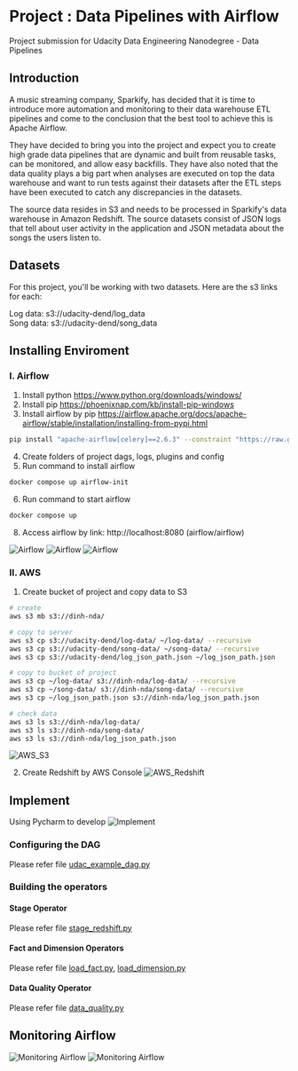 # Project : Data Pipelines with Airflow

Project submission for Udacity Data Engineering Nanodegree - Data Pipelines

## Introduction
A music streaming company, Sparkify, has decided that it is time to introduce more automation and monitoring to their data warehouse ETL pipelines and come to the conclusion that the best tool to achieve this is Apache Airflow.

They have decided to bring you into the project and expect you to create high grade data pipelines that are dynamic and built from reusable tasks, can be monitored, and allow easy backfills. They have also noted that the data quality plays a big part when analyses are executed on top the data warehouse and want to run tests against their datasets after the ETL steps have been executed to catch any discrepancies in the datasets.

The source data resides in S3 and needs to be processed in Sparkify's data warehouse in Amazon Redshift. The source datasets consist of JSON logs that tell about user activity in the application and JSON metadata about the songs the users listen to.

## Datasets

For this project, you'll be working with two datasets. Here are the s3 links for each:

Log data: s3://udacity-dend/log_data  
Song data: s3://udacity-dend/song_data

## Installing Enviroment 

### I. Airflow

1. Install python
	https://www.python.org/downloads/windows/
2. Install pip
	https://phoenixnap.com/kb/install-pip-windows
3. Install airflow by pip
	https://airflow.apache.org/docs/apache-airflow/stable/installation/installing-from-pypi.html
```bash	
pip install "apache-airflow[celery]==2.6.3" --constraint "https://raw.githubusercontent.com/apache/airflow/constraints-2.6.3/constraints-3.7.txt"
```
4. Create folders of project 
		dags, logs, plugins and config
5. Run command to install airflow 
```bash
docker compose up airflow-init
```
6. Run command to start airflow
```bash
docker compose up 
```
8. Access airflow by link: http://localhost:8080 (airflow/airflow)

![Airflow](images/Airflow_1.png)
![Airflow](images/Airflow_2.png)
![Airflow](images/Airflow_3.png)

### II. AWS

1. Create bucket of project and copy data to S3
```bash
# create
aws s3 mb s3://dinh-nda/

# copy to server
aws s3 cp s3://udacity-dend/log-data/ ~/log-data/ --recursive
aws s3 cp s3://udacity-dend/song-data/ ~/song-data/ --recursive
aws s3 cp s3://udacity-dend/log_json_path.json ~/log_json_path.json

# copy to bucket of project
aws s3 cp ~/log-data/ s3://dinh-nda/log-data/ --recursive
aws s3 cp ~/song-data/ s3://dinh-nda/song-data/ --recursive
aws s3 cp ~/log_json_path.json s3://dinh-nda/log_json_path.json

# check data
aws s3 ls s3://dinh-nda/log-data/
aws s3 ls s3://dinh-nda/song-data/
aws s3 ls s3://dinh-nda/log_json_path.json
```
![AWS_S3](images/aws_s3_1.png)

2. Create Redshift by AWS Console
![AWS_Redshift](images/aws_redshift_1.png)

## Implement 

Using Pycharm to develop
![Implement](images/Pycharm_1.png)

### Configuring the DAG
Please refer file [udac_example_dag.py](dags%2Fudac_example_dag.py)
### Building the operators
#### Stage Operator 
Please refer file [stage_redshift.py](dags%2Foperators%2Fstage_redshift.py)
#### Fact and Dimension Operators
Please refer file [load_fact.py](dags%2Foperators%2Fload_fact.py), [load_dimension.py](dags%2Foperators%2Fload_dimension.py)
#### Data Quality Operator
Please refer file [data_quality.py](dags%2Foperators%2Fdata_quality.py)

## Monitoring Airflow
![Monitoring Airflow](images/Monitoring_Airflow_1.png)
![Monitoring Airflow](images/Monitoring_Airflow_2.png)